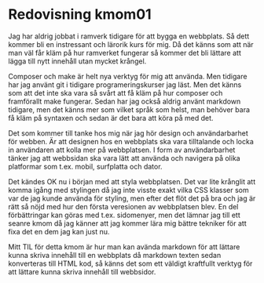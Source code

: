 ---
---
Redovisning kmom01
=========================

Jag har aldrig jobbat i ramverk tidigare för att bygga en webbplats. Så dett kommer bli en instressant och lärorik kurs för mig.
Då det känns som att när man väl får kläm på hur ramverket fungerar så kommer det bli lättare att lägga till nytt innehåll utan mycket krångel.

Composer och make är helt nya verktyg för mig att använda. Men tidigare har jag använt git i tidigare programeringskurser jag läst. Men det känns som att det inte ska
vara så svårt att få kläm på hur composer och framförallt make fungerar.
Sedan har jag också aldrig använt markdown tidigare, men det känns mer som vilket språk som helst, man behöver bara få kläm på syntaxen och sedan är det bara att köra på med
det.

Det som kommer till tanke hos mig när jag hör design och användarbarhet för webben. Är att designen hos en webbplats ska vara tilltalande och locka in användaren att kolla mer
på webbplatsen. I form av användarbarhet tänker jag att webbsidan ska vara lätt att använda och navigera på olika platformar som t.ex. mobil, surfplatta och dator.

Det kändes OK nu i början med att styla webbplatsen. Det var lite krånglit att komma igång med stylingen då jag inte visste exakt vilka CSS klasser som var de jag kunde använda
för styling, men efter det flöt det på bra och jag är rätt så nöjd med hur den första veresionen av webbplatsen blev. En del förbättringar kan göras med t.ex. sidomenyer, men
det lämnar jag till ett seanre kmom då jag känner att jag kommer lära mig bättre tekniker för att fixa det en dem jag kan just nu.

Mitt TIL för detta kmom är hur man kan avända markdown för att lättare kunna skriva innehåll till en webbplats då markdown texten sedan konverteras till HTML kod, så känns det
som ett väldigt kraftfullt verktyg för att lättare kunna skriva innehåll till webbsidor.
